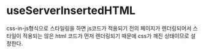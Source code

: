 # useServerInsertedHTML
css-in-js형식으로 스타일링을 하면 js코드가 적용되기 전의 페이지가 렌더링되어서 스타일이 적용되는 않은 html 코드가 먼저 렌더링되기 때문에 css가 깨진 상태이므로 설정한다.

